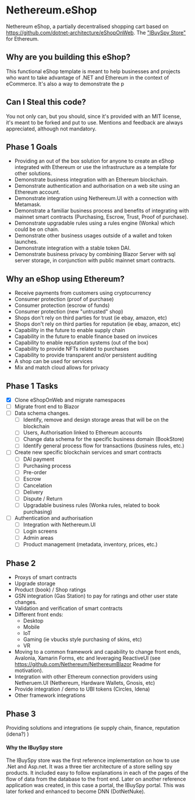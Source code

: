 # Nethereum.eShop

Nethereum eShop, a partially decentralised shopping cart based on https://github.com/dotnet-architecture/eShopOnWeb. The ["IBuySpy Store"](#why-the-ibuyspy-store) for Ethereum.


## Why are you building this eShop?
This functional eShop template is meant to help businesses and projects who want to take advantage of .NET and Ethereum in the context of eCommerce. It's also a way to demonstrate the p

## Can I Steal this code?
You not only can, but you should, since it's provided with an MIT license, it's meant to be forked and put to use. Mentions and feedback are always appreciated, although not mandatory.

## Phase 1 Goals
+ Providing an out of the box solution for anyone to create an eShop integrated with Ethereum or use the infrastructure as a template for other solutions.
+ Demonstrate business integration with an Ethereum blockchain.
+ Demonstrate authentication and authorisation on a web site using an Ethereum account.
+ Demonstrate integration using Nethereum.UI with a connection with Metamask.
+ Demonstrate a familiar business process and benefits of integrating with mainnet smart contracts (Purchasing, Escrow, Trust, Proof of purchase).
+ Demonstrate upgradable rules using a rules engine (Wonka) which could be on chain.
+ Demonstrate other business usages outside of a wallet and token launches.
+ Demonstrate integration with a stable token DAI.
+ Demonstrate business privacy by combining Blazor Server with sql server storage, in conjunction with public mainnet smart contracts.

## Why an eShop using Ethereum?
* Receive payments from customers using cryptocurrency
* Consumer protection (proof of purchase)
* Consumer protection (escrow of funds)
* Consumer protection (new "untrusted" shop)
* Shops don't rely on third parties for trust (ie ebay, amazon, etc)
* Shops don't rely on third parties for reputation (ie ebay, amazon, etc)
* Capability in the future to enable supply chain
* Capability in the future to enable finance based on invoices
* Capability to enable reputation systems (out of the box)
* Capability to provide NFTs related to purchases
* Capability to provide transparent and/or persistent auditing
* A shop can be used for services
* Mix and match cloud allows for privacy

## Phase 1 Tasks
- [x] Clone eShopOnWeb and migrate namespaces
- [ ] Migrate front end to Blazor
- [ ] Data schema changes. 
     - [ ] Identify, remove and design storage areas that will be on the blockchain
     - [ ] Users, Authorisation linked to Ethereum accounts
     - [ ] Change data schema for the specific business domain (BookStore)
     - [ ] Identify general process flow for transactions (business rules, etc.)
      
- [ ] Create new specific blockchain services and smart contracts
     - [ ] DAI payment
     - [ ] Purchasing process
     - [ ] Pre-order
     - [ ] Escrow
     - [ ] Cancelation
     - [ ] Delivery     
     - [ ] Dispute / Return
     - [ ] Upgradable business rules (Wonka rules, related to book purchasing)

- [ ] Authentication and authorisation
    - [ ] Integration  with Nethereum.UI
    - [ ] Login screens
    - [ ] Admin areas
    - [ ] Product management (metadata, inventory, prices, etc.)

## Phase 2 
+ Proxys of smart contracts
+ Upgrade storage
+ Product (book) / Shop ratings
+ GSN integration (Gas Station) to pay for ratings and other user state changes.
+ Validation and verification of smart contracts
+ Different front ends:
     - Desktop
     - Mobile
     - IoT
     - Gaming (ie vbucks style purchasing of skins, etc)
     - VR 
+ Moving to a common framework and capability to change front ends, Avalonia, Xamarin Forms, etc and leveraging ReactiveUI (see https://github.com/Nethereum/NethereumBlazor Readme for motivation).
+ Integration with other Ethereum connection providers using Netheruem.UI (Nethereum, Hardware Wallets, Gnosis, etc)
+ Provide integration / demo to UBI tokens (Circles, Idena)
+ Other framework integrations

## Phase 3
Providing solutions and integrations (ie supply chain, finance, reputation (idena?) )



#### Why the IBuySpy store
The IBuySpy store was the first reference implementation on how to use .Net and Asp.net. It was a three tier architecture of a store selling spy products. It included easy to follow explanations in each of the pages of the flow of data from the database to the front end. Later on another reference application was created, in this case a portal, the IBuySpy portal. This was later forked and enhanced to become DNN (DotNetNuke).
